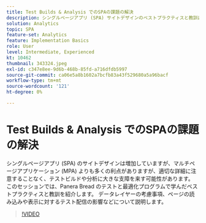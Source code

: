 ```yaml
---
title: Test Builds & Analysis でのSPAの課題の解決
description: シングルページアプリ (SPA) サイトデザインのベストプラクティスと教訓は、Panera Bread のテストと最適化プログラムで学んだものです。 データレイヤーに関する考慮事項、ページの読み込みや表示に対するテスト配信の影響について説明します。
solution: Analytics
topic: SPA
feature-set: Analytics
feature: Implementation Basics
role: User
level: Intermediate, Experienced
kt: 10462
thumbnail: 343324.jpeg
exl-id: c347e8ee-9d6b-468b-85fd-a716dfdb5997
source-git-commit: ca06e5a8b1602a7bcfb83a43f529680a5a96bacf
workflow-type: tm+mt
source-wordcount: '121'
ht-degree: 0%

---
```


# Test Builds &amp; Analysis でのSPAの課題の解決

シングルページアプリ (SPA) のサイトデザインは増加していますが、マルチページアプリケーション (MPA) よりも多くの利点がありますが、適切な詳細に注意することなく、テストビルドや分析に大きな支障を来す可能性があります。 このセッションでは、Panera Bread のテストと最適化プログラムで学んだベストプラクティスと教訓を紹介します。 データレイヤーの考慮事項、ページの読み込みや表示に対するテスト配信の影響などについて説明します。

>[!VIDEO](https://video.tv.adobe.com/v/343324/?quality=12&learn=on)
